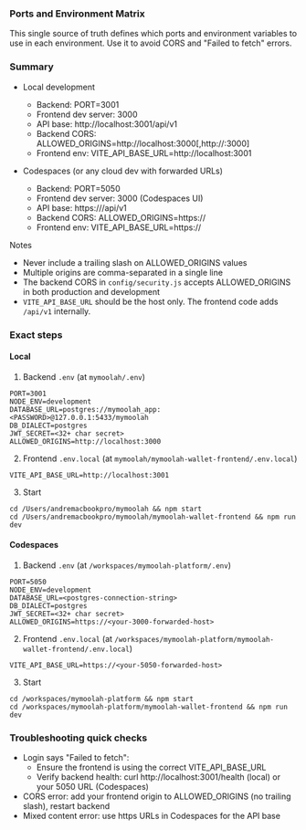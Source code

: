 ### Ports and Environment Matrix

This single source of truth defines which ports and environment variables to use in each environment. Use it to avoid CORS and "Failed to fetch" errors.

### Summary

- Local development
  - Backend: PORT=3001
  - Frontend dev server: 3000
  - API base: http://localhost:3001/api/v1
  - Backend CORS: ALLOWED_ORIGINS=http://localhost:3000[,http://<your-LAN-IP>:3000]
  - Frontend env: VITE_API_BASE_URL=http://localhost:3001

- Codespaces (or any cloud dev with forwarded URLs)
  - Backend: PORT=5050
  - Frontend dev server: 3000 (Codespaces UI)
  - API base: https://<your-5050-forwarded-host>/api/v1
  - Backend CORS: ALLOWED_ORIGINS=https://<your-3000-forwarded-host>
  - Frontend env: VITE_API_BASE_URL=https://<your-5050-forwarded-host>

Notes
- Never include a trailing slash on ALLOWED_ORIGINS values
- Multiple origins are comma-separated in a single line
- The backend CORS in `config/security.js` accepts ALLOWED_ORIGINS in both production and development
- `VITE_API_BASE_URL` should be the host only. The frontend code adds `/api/v1` internally.

### Exact steps

#### Local
1) Backend `.env` (at `mymoolah/.env`)
```
PORT=3001
NODE_ENV=development
DATABASE_URL=postgres://mymoolah_app:<PASSWORD>@127.0.0.1:5433/mymoolah
DB_DIALECT=postgres
JWT_SECRET=<32+ char secret>
ALLOWED_ORIGINS=http://localhost:3000
```

2) Frontend `.env.local` (at `mymoolah/mymoolah-wallet-frontend/.env.local`)
```
VITE_API_BASE_URL=http://localhost:3001
```

3) Start
```
cd /Users/andremacbookpro/mymoolah && npm start
cd /Users/andremacbookpro/mymoolah/mymoolah-wallet-frontend && npm run dev
```

#### Codespaces
1) Backend `.env` (at `/workspaces/mymoolah-platform/.env`)
```
PORT=5050
NODE_ENV=development
DATABASE_URL=<postgres-connection-string>
DB_DIALECT=postgres
JWT_SECRET=<32+ char secret>
ALLOWED_ORIGINS=https://<your-3000-forwarded-host>
```

2) Frontend `.env.local` (at `/workspaces/mymoolah-platform/mymoolah-wallet-frontend/.env.local`)
```
VITE_API_BASE_URL=https://<your-5050-forwarded-host>
```

3) Start
```
cd /workspaces/mymoolah-platform && npm start
cd /workspaces/mymoolah-platform/mymoolah-wallet-frontend && npm run dev
```

### Troubleshooting quick checks
- Login says "Failed to fetch":
  - Ensure the frontend is using the correct VITE_API_BASE_URL
  - Verify backend health: curl http://localhost:3001/health (local) or your 5050 URL (Codespaces)
- CORS error: add your frontend origin to ALLOWED_ORIGINS (no trailing slash), restart backend
- Mixed content error: use https URLs in Codespaces for the API base


